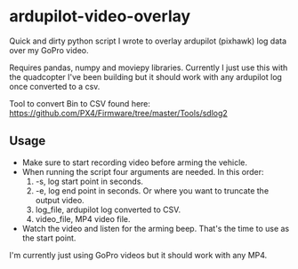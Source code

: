 # ardupilot-video-overlay
Quick and dirty python script I wrote to overlay ardupilot (pixhawk) log data over my GoPro video.

Requires pandas, numpy and moviepy libraries. Currently I just use this with the quadcopter I've been building but it should work with any ardupilot log once converted to a csv. 

Tool to convert Bin to CSV found here:
https://github.com/PX4/Firmware/tree/master/Tools/sdlog2

## Usage

* Make sure to start recording video before arming the vehicle.
* When running the script four arguments are needed. In this order:
  1. -s, log start point in seconds.
  2. -e, log end point in seconds. Or where you want to truncate the output video.
  3. log_file, ardupilot log converted to CSV.
  4. video_file, MP4 video file.
* Watch the video and listen for the arming beep. That's the time to use as the start point.

I'm currently just using GoPro videos but it should work with any MP4.
